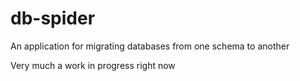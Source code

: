# db-spider
An application for migrating databases from one schema to another

Very much a work in progress right now
